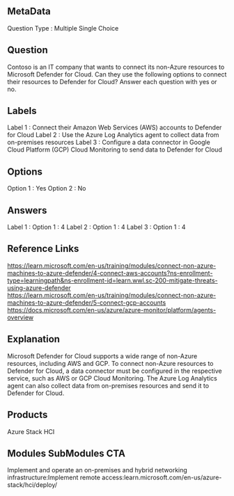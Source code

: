 ## MetaData
Question Type : Multiple Single Choice

## Question
Contoso is an IT company that wants to connect its non-Azure resources to Microsoft Defender for Cloud. Can they use the following options to connect their resources to Defender for Cloud? Answer each question with yes or no.

## Labels
Label 1 : Connect their Amazon Web Services (AWS) accounts to Defender for Cloud
Label 2 : Use the Azure Log Analytics agent to collect data from on-premises resources
Label 3 : Configure a data connector in Google Cloud Platform (GCP) Cloud Monitoring to send data to Defender for Cloud

## Options
Option 1 : Yes
Option 2 : No

## Answers
Label 1 : Option 1 : 4
Label 2 : Option 1 : 4
Label 3 : Option 1 : 4

## Reference Links
https://learn.microsoft.com/en-us/training/modules/connect-non-azure-machines-to-azure-defender/4-connect-aws-accounts?ns-enrollment-type=learningpath&ns-enrollment-id=learn.wwl.sc-200-mitigate-threats-using-azure-defender<br>
https://learn.microsoft.com/en-us/training/modules/connect-non-azure-machines-to-azure-defender/5-connect-gcp-accounts<br>
https://docs.microsoft.com/en-us/azure/azure-monitor/platform/agents-overview

## Explanation
Microsoft Defender for Cloud supports a wide range of non-Azure resources, including AWS and GCP. To connect non-Azure resources to Defender for Cloud, a data connector must be configured in the respective service, such as AWS or GCP Cloud Monitoring. The Azure Log Analytics agent can also collect data from on-premises resources and send it to Defender for Cloud.

## Products 
Azure Stack HCI

## Modules SubModules CTA
Implement and operate an on-premises and hybrid networking infrastructure:Implement remote access:learn.microsoft.com/en-us/azure-stack/hci/deploy/
